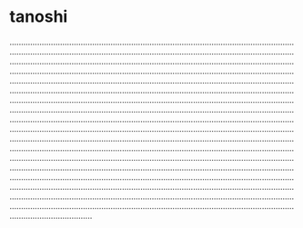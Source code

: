 # tanoshi

............................................................................................................................................................................................................................................................................................................................................................................................................................................................................................................................................................................................................................................................................................................................................................................................................................................................................................................................................................................................................................................................................................................................................................................................................................................................................................................................................................................................................................................................................................................................................................................................................................................................................................................................................................................................................................................................................................................................................................................................................................................................................................................................................................................................................................................................................................................................................................